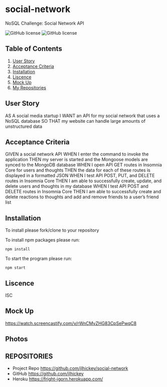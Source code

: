 # social-network
NoSQL Challenge: Social Network API


![GitHub license](https://img.shields.io/badge/Made%20by-%40jlhickey-orange)
![GitHub license](https://img.shields.io/badge/license-MIT-green.svg)


## Table of Contents
1. [User Story](#UserStory)
2. [Acceptance Criteria](#AcceptanceCriteria)
3. [Installation](#Installation)
5. [Liscence](#Liscence)
6. [Mock Up](#MockUp)
7. [My Repositories](#MyRepositories)


## User Story

AS A social media startup
I WANT an API for my social network that uses a NoSQL database
SO THAT my website can handle large amounts of unstructured data

## Acceptance Criteria

GIVEN a social network API
WHEN I enter the command to invoke the application
THEN my server is started and the Mongoose models are synced to the MongoDB database
WHEN I open API GET routes in Insomnia Core for users and thoughts
THEN the data for each of these routes is displayed in a formatted JSON
WHEN I test API POST, PUT, and DELETE routes in Insomnia Core
THEN I am able to successfully create, update, and delete users and thoughts in my database
WHEN I test API POST and DELETE routes in Insomnia Core
THEN I am able to successfully create and delete reactions to thoughts and add and remove friends to a user’s friend list

## Installation
To install please fork/clone to your repository

To install npm packages please run:

```
npm install
```

To start the program please run:

```
npm start
```


## Liscence
ISC


## Mock Up   
https://watch.screencastify.com/v/rWnCMvZHG83CpSePwqC8

## Photos<br>
  
  
## REPOSITORIES

- Project Repo https://github.com/jlhickey/social-network
- GitHub https://github.com/jlhickey
- Heroku  https://fright-igorn.herokuapp.com/
